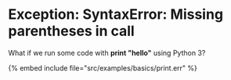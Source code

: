 # Exception: SyntaxError: Missing parentheses in call


What if we run some code with **print "hello"** using Python 3?

{% embed include file="src/examples/basics/print.err" %}


